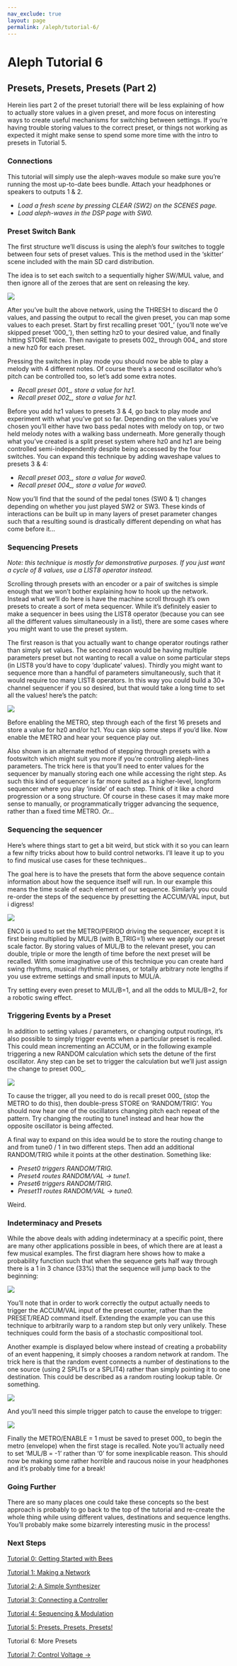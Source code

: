 ```yaml
---
nav_exclude: true
layout: page
permalink: /aleph/tutorial-6/
---
```


# Aleph Tutorial 6

## Presets, Presets, Presets (Part 2)

Herein lies part 2 of the preset tutorial! there will be less explaining of how to actually store values in a given preset, and more focus on interesting ways to create useful mechanisms for switching between settings. If you’re having trouble storing values to the correct preset, or things not working as expected it might make sense to spend some more time with the intro to presets in Tutorial 5.

### Connections

This tutorial will simply use the aleph-waves module so make sure you’re running the most up-to-date bees bundle. Attach your headphones or speakers to outputs 1 & 2.

- *Load a fresh scene by pressing CLEAR (SW2) on the SCENES page.*
- *Load aleph-waves in the DSP page with SW0.*

### Preset Switch Bank

The first structure we’ll discuss is using the aleph’s four switches to toggle between four sets of preset values. This is the method used in the ‘skitter’ scene included with the main SD card distribution.

The idea is to set each switch to a sequentially higher SW/MUL value, and then ignore all of the zeroes that are sent on releasing the key.

![](../images/t6-our-sw.jpg)

After you’ve built the above network, using the THRESH to discard the 0 values, and passing the output to recall the given preset, you can map some values to each preset. Start by first recalling preset ‘001_’ (you’ll note we’ve skipped preset ‘000_’), then setting hz0 to your desired value, and finally hitting STORE twice. Then navigate to presets 002_ through 004_ and store a new hz0 for each preset.

Pressing the switches in play mode you should now be able to play a melody with 4 different notes. Of course there’s a second oscillator who’s pitch can be controlled too, so let’s add some extra notes.

- *Recall preset 001_, store a value for hz1.*
- *Recall preset 002_, store a value for hz1.*

Before you add hz1 values to presets 3 & 4, go back to play mode and experiment with what you’ve got so far. Depending on the values you’ve chosen you’ll either have two bass pedal notes with melody on top, or two held melody notes with a walking bass underneath. More generally though what you’ve created is a split preset system where hz0 and hz1 are being controlled semi-independently despite being accessed by the four switches. You can expand this technique by adding waveshape values to presets 3 & 4:

- *Recall preset 003_, store a value for wave0.*
- *Recall preset 004_, store a value for wave0.*

Now you’ll find that the sound of the pedal tones (SW0 & 1) changes depending on whether you just played SW2 or SW3. These kinds of interactions can be built up in many layers of preset parameter changes such that a resulting sound is drastically different depending on what has come before it…

### Sequencing Presets

*Note: this technique is mostly for demonstrative purposes. If you just want a cycle of 8 values, use a LIST8 operator instead.*

Scrolling through presets with an encoder or a pair of switches is simple enough that we won’t bother explaining how to hook up the network. Instead what we’ll do here is have the machine scroll through it’s own presets to create a sort of meta sequencer. While it’s definitely easier to make a sequencer in bees using the LIST8 operator (because you can see all the different values simultaneously in a list), there are some cases where you might want to use the preset system.

The first reason is that you actually want to change operator routings rather than simply set values. The second reason would be having multiple parameters preset but not wanting to recall a value on some particular steps (in LIST8 you’d have to copy ‘duplicate’ values). Thirdly you might want to sequence more than a handful of parameters simultaneously, such that it would require too many LIST8 operators. In this way you could build a 30+ channel sequencer if you so desired, but that would take a long time to set all the values! here’s the patch:

![](../images/t6-seq-pre.jpg)

Before enabling the METRO, step through each of the first 16 presets and store a value for hz0 and/or hz1. You can skip some steps if you’d like. Now enable the METRO and hear your sequence play out.

Also shown is an alternate method of stepping through presets with a footswitch which might suit you more if you’re controlling aleph-lines parameters. The trick here is that you’ll need to enter values for the sequencer by manually storing each one while accessing the right step. As such this kind of sequencer is far more suited as a higher-level, longform sequencer where you play ‘inside’ of each step. Think of it like a chord progression or a song structure. Of course in these cases it may make more sense to manually, or programmatically trigger advancing the sequence, rather than a fixed time METRO. *Or…*

### Sequencing the sequencer

Here’s where things start to get a bit weird, but stick with it so you can learn a few nifty tricks about how to build control networks. I’ll leave it up to you to find musical use cases for these techniques..

The goal here is to have the presets that form the above sequence contain information about how the sequence itself will run. In our example this means the time scale of each element of our sequence. Similarly you could re-order the steps of the sequence by presetting the ACCUM/VAL input, but i digress!

![](../images/t6-scaler.jpg)

ENC0 is used to set the METRO/PERIOD driving the sequencer, except it is first being multiplied by MUL/B (with B_TRIG=1) where we apply our preset scale factor. By storing values of MUL/B to the relevant preset, you can double, triple or more the length of time before the next preset will be recalled. With some imaginative use of this technique you can create hard swing rhythms, musical rhythmic phrases, or totally arbitrary note lengths if you use extreme settings and small inputs to MUL/A.

Try setting every even preset to MUL/B=1, and all the odds to MUL/B=2, for a robotic swing effect.

### Triggering Events by a Preset

In addition to setting values / parameters, or changing output routings, it’s also possible to simply trigger events when a particular preset is recalled. This could mean incrementing an ACCUM, or in the following example triggering a new RANDOM calculation which sets the detune of the first oscillator. Any step can be set to trigger the calculation but we’ll just assign the change to preset 000_.

![](../images/t6-trig.jpg)

To cause the trigger, all you need to do is recall preset 000_ (stop the METRO to do this), then double-press STORE on ‘RANDOM/TRIG’. You should now hear one of the oscillators changing pitch each repeat of the pattern. Try changing the routing to tune1 instead and hear how the opposite oscillator is being affected.

A final way to expand on this idea would be to store the routing change to and from tune0 / 1 in two different steps. Then add an additional RANDOM/TRIG while it points at the other destination. Something like:

- *Preset0 triggers RANDOM/TRIG.*
- *Preset4 routes RANDOM/VAL &rarr; tune1.*
- *Preset6 triggers RANDOM/TRIG.*
- *Preset11 routes RANDOM/VAL &rarr; tune0.*

Weird.

### Indeterminacy and Presets

While the above deals with adding indeterminacy at a specific point, there are many other applications possible in bees, of which there are at least a few musical examples. The first diagram here shows how to make a probability function such that when the sequence gets half way through there is a 1 in 3 chance (33%) that the sequence will jump back to the beginning:

![](../images/t6-prob.jpg)

You’ll note that in order to work correctly the output actually needs to trigger the ACCUM/VAL input of the preset counter, rather than the PRESET/READ command itself. Extending the example you can use this technique to arbitrarily warp to a random step but only very unlikely. These techniques could form the basis of a stochastic compositional tool.

Another example is displayed below where instead of creating a probability of an event happening, it simply chooses a random network at random. The trick here is that the random event connects a number of destinations to the one source (using 2 SPLITs or a SPLIT4) rather than simply pointing it to one destination. This could be described as a random routing lookup table. Or something.

![](../images/t6-dest-mul.jpg)

And you’ll need this simple trigger patch to cause the envelope to trigger:

![](../images/t6-nested-trig.jpg)

Finally the METRO/ENABLE = 1 must be saved to preset 000_ to begin the metro (envelope) when the first stage is recalled. Note you’ll actually need to set ‘MUL/B = -1’ rather than ‘0’ for some inexplicable reason. This should now be making some rather horrible and raucous noise in your headphones and it’s probably time for a break!

### Going Further

There are so many places one could take these concepts so the best approach is probably to go back to the top of the tutorial and re-create the whole thing while using different values, destinations and sequence lengths. You’ll probably make some bizarrely interesting music in the process!

### Next Steps

[Tutorial 0: Getting Started with Bees](../tutorial-0)

[Tutorial 1: Making a Network](../tutorial-1)

[Tutorial 2: A Simple Synthesizer](../tutorial-2)

[Tutorial 3: Connecting a Controller](../tutorial-3)

[Tutorial 4: Sequencing & Modulation](../tutorial-4)

[Tutorial 5: Presets, Presets, Presets!](../tutorial-5)

Tutorial 6: More Presets

[Tutorial 7: Control Voltage &rarr;](../tutorial-7)
